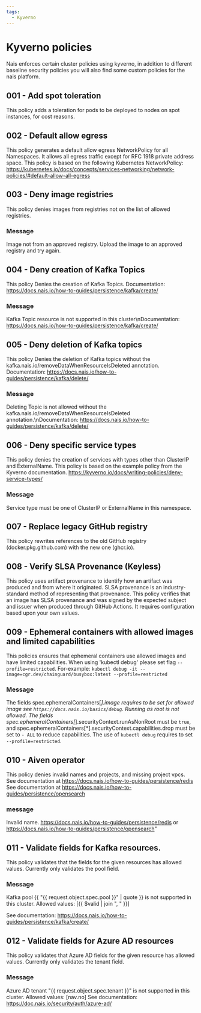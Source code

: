 ```yaml
---
tags:
  - Kyverno
---
```


# Kyverno policies

Nais enforces certain cluster policies using kyverno, in addition to different baseline security
policies you will also find some custom policies for the nais platform.

## 001 - Add spot toleration

This policy adds a toleration for pods to be deployed to nodes on spot
instances, for cost reasons.

## 002 - Default allow egress

This policy generates a default allow egress NetworkPolicy for all
Namespaces. It allows all egress traffic except for RFC 1918 private
address space. This policy is based on the following Kubernetes
NetworkPolicy:
https://kubernetes.io/docs/concepts/services-networking/network-policies/#default-allow-all-egress

## 003 - Deny image registries

This policy denies images from registries not on the list of allowed
registries.

### Message

 Image not from an approved registry. Upload the image to an approved registry and try again.

## 004 - Deny creation of Kafka Topics

This policy Denies the creation of Kafka Topics. Documentation:
https://docs.nais.io/how-to-guides/persistence/kafka/create/

### Message

Kafka Topic resource is not supported in this cluster\nDocumentation: https://docs.nais.io/how-to-guides/persistence/kafka/create/

## 005 - Deny deletion of Kafka topics

This policy Denies the deletion of Kafka topics without the
kafka.nais.io/removeDataWhenResourceIsDeleted annotation.
Documentation:
https://docs.nais.io/how-to-guides/persistence/kafka/delete/

### Message

Deleting Topic is not allowed without the kafka.nais.io/removeDataWhenResourceIsDeleted annotation.\nDocumentation: https://docs.nais.io/how-to-guides/persistence/kafka/delete/


## 006 - Deny specific service types

This policy denies the creation of services with types other than ClusterIP and ExternalName.
This policy is based on the example policy from the Kyverno documentation.
https://kyverno.io/docs/writing-policies/deny-service-types/

### Message

Service type must be one of ClusterIP or ExternalName in this namespace.

## 007 - Replace legacy GitHub registry

This policy rewrites references to the old GitHub registry (docker.pkg.github.com) with the new one (ghcr.io).

## 008 - Verify SLSA Provenance (Keyless)

This policy uses artifact provenance to identify how an artifact was produced
and from where it originated. SLSA provenance is an industry-standard
method of representing that provenance. This policy verifies that an
image has SLSA provenance and was signed by the expected subject and issuer
when produced through GitHub Actions. It requires configuration based upon
your own values.

## 009 - Ephemeral containers with allowed images and limited capabilities

This policies ensures that ephemeral containers use allowed images and have limited capabilities.
When using 'kubectl debug' please set flag `--profile=restricted`.
For-example: `kubectl debug -it --image=cgr.dev/chainguard/busybox:latest --profile=restricted`

### Message

The fields spec.ephemeralContainers[*].image requires to be set for allowed image
see `https://docs.nais.io/basics/debug`.
Running as root is not allowed. The fields spec.ephemeralContainers[*].securityContext.runAsNonRoot
must be `true`, and spec.ephemeralContainers[*].securityContext.capabilities.drop
must be set to `- ALL` to reduce capabilities.
The use of `kubectl debug` requires to set `--profile=restricted`.

## 010 - Aiven operator

This policy denies invalid names and projects, and missing project vpcs. See documentation at https://docs.nais.io/how-to-guides/persistence/redis
See documentation at https://docs.nais.io/how-to-guides/persistence/opensearch

### message

Invalid name.  https://docs.nais.io/how-to-guides/persistence/redis or https://docs.nais.io/how-to-guides/persistence/opensearch"


## 011 - Validate fields for Kafka resources.

This policy validates that the fields for the given resources has allowed values.
Currently only validates the pool field.

### Message
Kafka pool {{ "{{ request.object.spec.pool }}" | quote }} is not supported in this cluster.
Allowed values: [{{ $valid | join ", " }}]

See documentation: https://docs.nais.io/how-to-guides/persistence/kafka/create/


## 012 - Validate fields for Azure AD resources

This policy validates that Azure AD fields for the given resource has allowed values. Currently only validates the tenant field.

### Message

Azure AD tenant "{{ request.object.spec.tenant }}" is not supported in this cluster. Allowed values: [nav.no]
See documentation: https://doc.nais.io/security/auth/azure-ad/

